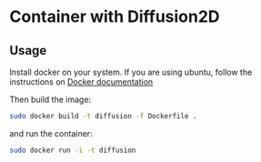 # Container with Diffusion2D

## Usage

Install docker on your system. If you are using ubuntu, follow the instructions on [Docker documentation](https://docs.docker.com/engine/install/ubuntu/)

Then build the image:
```bash
sudo docker build -t diffusion -f Dockerfile .
```

and run the container:
```bash
sudo docker run -i -t diffusion
```

